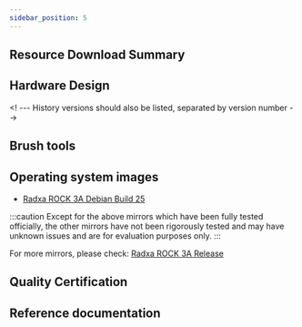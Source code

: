 ```yaml
---
sidebar_position: 5
---
```


## Resource Download Summary

## Hardware Design

<! --- History versions should also be listed, separated by version number -->

## Brush tools

## Operating system images

- [Radxa ROCK 3A Debian Build 25](https://github.com/radxa-build/rock-3a/releases/download/b25/rock-3a_debian_bullseye_xfce_b25.img.xz)

:::caution
Except for the above mirrors which have been fully tested officially, the other mirrors have not been rigorously tested and may have unknown issues and are for evaluation purposes only.
:::

For more mirrors, please check: [Radxa ROCK 3A Release](https://github.com/radxa-build/rock-3a/releases/latest)

## Quality Certification

## Reference documentation
